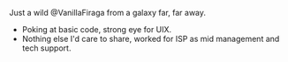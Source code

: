 Just a wild @VanillaFiraga from a galaxy far, far away.
- Poking at basic code, strong eye for UIX.
- Nothing else I'd care to share, worked for ISP as mid management and tech support.

<!---
VanillaFiraga/VanillaFiraga is a ✨ special ✨ repository because its `README.md` (this file) appears on your GitHub profile.
You can click the Preview link to take a look at your changes.
--->
